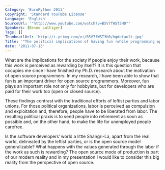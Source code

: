 ```yaml
---
Category: 'EuroPython 2011'
Copyright: 'Standard YouTube License'
Language: 'English'
SourceUrl: '"http://www.youtube.com/watch?v=B5V7fWST3H0"'
Speakers: [Benno Luthiger]
Tags: []
ThumbnailUrl: 'http://i.ytimg.com/vi/B5V7fWST3H0/hqdefault.jpg'
Title: '"The political implications of having fun (while programming open source)"'
date: '2011-07-13'
---
```

What are the implications for the society if people enjoy their work, because
this work is perceived as rewarding by itself? It is this question that
occupies me since I have finished my Ph.D. research about the motivation of
open source programmers. In my research, I have been able to show that fun is
an important driver for open source programmers. Moreover, fun plays an
important role not only for hobbyists, but for developers who are paid for
their work too (open or closed source).

These findings contrast with the traditional efforts of leftist parties and
labor unions. For those political organizations, labor is perceived as
compulsion and exploitation and, therefore, people have to be liberated from
labor. The resulting political praxis is to send people into retirement as
soon as possible and, on the other hand, to make the life for unemployed
people carefree.

Is the software developers‘ world a little Shangri-La, apart from the real
world, delineated by the leftist parties, or is the open source model
generalizable? What happens with the values generated through the labor if the
work as such is rewarding? The open source mode of production is part of our
modern reality and in my presentation I would like to consider this big
reality from the perspective of open source.

